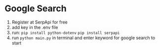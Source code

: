 # Google Search

1. Register at SerpApi for free
2. add key in the .env file
3. run: 
```pip install python-dotenv```
```pip install serpapi```
4. run ```python main.py``` in terminal and enter keyword for google search to start
